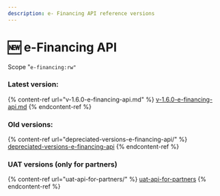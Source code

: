 ```yaml
---
description: e- Financing API reference versions
---
```


# 🆕 e-Financing API

Scope "`e-financing:rw"`

### Latest version:

{% content-ref url="v-1.6.0-e-financing-api.md" %}
[v-1.6.0-e-financing-api.md](v-1.6.0-e-financing-api.md)
{% endcontent-ref %}

### Old versions:

{% content-ref url="depreciated-versions-e-financing-api/" %}
[depreciated-versions-e-financing-api](depreciated-versions-e-financing-api/)
{% endcontent-ref %}

### UAT versions (only for partners)

{% content-ref url="uat-api-for-partners/" %}
[uat-api-for-partners](uat-api-for-partners/)
{% endcontent-ref %}
